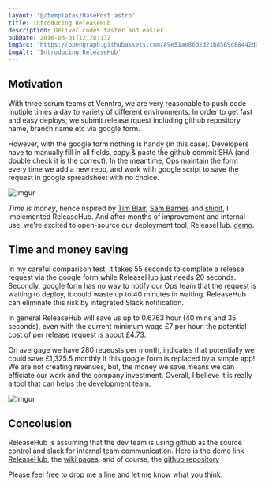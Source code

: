 ```yaml
---
layout: '@/templates/BasePost.astro'
title: Introducing ReleaseHub
description: Deliver codes faster and easier
pubDate: 2016-03-01T12:28:13Z
imgSrc: 'https://opengraph.githubassets.com/89e51ae86d2d21b8569c88442d0e5f98a13c35851fea55b6d0c96c0343bc8aff/JIAZHEN/releasehub'
imgAlt: 'Introducing ReleaseHub'
---
```


## Motivation
With three scrum teams at Venntro, we are very reasonable to push code mutiple times a day to variety of different environments. In order to get fast and easy deploys, we submit release rquest including github repository name, branch name etc via google form.

However, with the google form nothing is handy (in this case). Developers have to manually fill in all fields, copy & paste the github commit SHA (and double check it is the correct). In the meantime, Ops maintain the form every time we add a new repo, and work with google script to save the request in google spreadsheet with no choice.

![Imgur](http://i.imgur.com/OujN1RM.jpg)

_Time is money_, hence nspired by [Tim Blair](http://tim.bla.ir/), [Sam Barnes](http://www.thesambarnes.com/) and [shipit](http://shopifyengineering.myshopify.com/blogs/engineering/79963972-introducing-shipit), I implemented ReleaseHub. And after months of improvement and internal use, we're excited to open-source our deployment tool, ReleaseHub. [demo](https://releasehub.herokuapp.com/).

## Time and money saving
In my careful comparison test, it takes 55 seconds to complete a release request via the google form while ReleaseHub just needs 20 seconds. Secondly, google form has no way to notify our Ops team that the request is waiting to deploy, it could waste up to 40 minutes in waiting. ReleaseHub can eliminate this risk by integrated Slack notification. 

In general ReleaseHub will save us up to 0.6763 hour (40 mins and 35 seconds), even with the current minimum wage £7 per hour, the potential cost of per release request is about £4.73. 

On avergage we have 280 reqeusts per month, indicates that potentially we could save £1,325.5 monthly if this google form is replaced by a simple app! We are not creating revenues, but, the money we save means we can efficiate our work and the company investment. Overall, I believe it is really a tool that can helps the development team.

![Imgur](http://i.imgur.com/uwlSyQ0.png)


## Concolusion
ReleaseHub is assuming that the dev team is using github as the source control and slack for internal team communication. Here is the demo link - [ReleaseHub](https://releasehub.herokuapp.com/), the [wiki pages](https://github.com/JIAZHEN/releasehub/wiki), and of course, the [github repository](https://github.com/JIAZHEN/releasehub)

Please feel free to drop me a line and let me know what you think.
